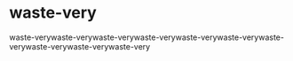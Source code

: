 # waste-very
waste-verywaste-verywaste-verywaste-verywaste-verywaste-verywaste-verywaste-verywaste-verywaste-very
